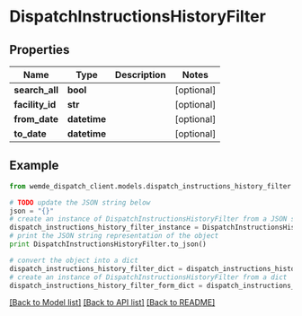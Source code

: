 # DispatchInstructionsHistoryFilter


## Properties

Name | Type | Description | Notes
------------ | ------------- | ------------- | -------------
**search_all** | **bool** |  | [optional] 
**facility_id** | **str** |  | [optional] 
**from_date** | **datetime** |  | [optional] 
**to_date** | **datetime** |  | [optional] 

## Example

```python
from wemde_dispatch_client.models.dispatch_instructions_history_filter import DispatchInstructionsHistoryFilter

# TODO update the JSON string below
json = "{}"
# create an instance of DispatchInstructionsHistoryFilter from a JSON string
dispatch_instructions_history_filter_instance = DispatchInstructionsHistoryFilter.from_json(json)
# print the JSON string representation of the object
print DispatchInstructionsHistoryFilter.to_json()

# convert the object into a dict
dispatch_instructions_history_filter_dict = dispatch_instructions_history_filter_instance.to_dict()
# create an instance of DispatchInstructionsHistoryFilter from a dict
dispatch_instructions_history_filter_form_dict = dispatch_instructions_history_filter.from_dict(dispatch_instructions_history_filter_dict)
```
[[Back to Model list]](../README.md#documentation-for-models) [[Back to API list]](../README.md#documentation-for-api-endpoints) [[Back to README]](../README.md)



